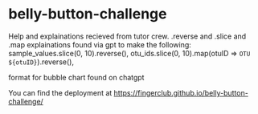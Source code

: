 # belly-button-challenge

Help and explainations recieved from tutor crew. 
.reverse and .slice and .map explainations found via gpt to make the following:
sample_values.slice(0, 10).reverse(),
otu_ids.slice(0, 10).map(otuID => `OTU ${otuID}`).reverse(),

format for bubble chart found on chatgpt

You can find the deployment at https://fingerclub.github.io/belly-button-challenge/
